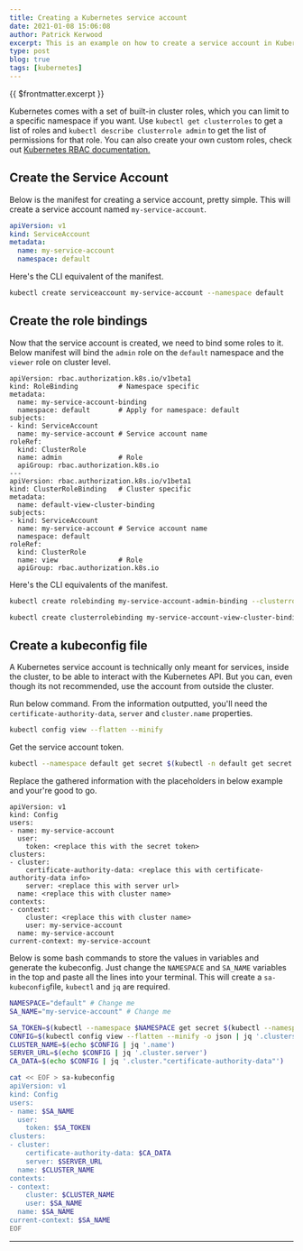 ```yaml
---
title: Creating a Kubernetes service account
date: 2021-01-08 15:06:08
author: Patrick Kerwood
excerpt: This is an example on how to create a service account in Kubernetes, with a couple of role bindings. I'll also show how to create a kubeconfig file to use the service account with kubectl.
type: post
blog: true
tags: [kubernetes]
---
```

{{ $frontmatter.excerpt }}


Kubernetes comes with a set of built-in cluster roles, which you can limit to a specific namespace if you want. Use `kubectl get clusterroles` to get a list of roles and `kubectl describe clusterrole admin` to get the list of permissions for that role. You can also create your own custom roles, check out [Kubernetes RBAC documentation.](https://kubernetes.io/docs/reference/access-authn-authz/rbac/#role-and-clusterrole)

## Create the Service Account
Below is the manifest for creating a service account, pretty simple. This will create a service account named `my-service-account`.
```yaml
apiVersion: v1
kind: ServiceAccount
metadata:
  name: my-service-account
  namespace: default
```

Here's the CLI equivalent of the manifest.
```sh
kubectl create serviceaccount my-service-account --namespace default
```

## Create the role bindings 
Now that the service account is created, we need to bind some roles to it. Below manifest will bind the `admin` role on the `default` namespace and the `viewer` role on cluster level.
```yaml{2,5,8,11,15,20,24}
apiVersion: rbac.authorization.k8s.io/v1beta1
kind: RoleBinding          # Namespace specific
metadata:
  name: my-service-account-binding
  namespace: default       # Apply for namespace: default
subjects:
- kind: ServiceAccount
  name: my-service-account # Service account name
roleRef:
  kind: ClusterRole
  name: admin              # Role
  apiGroup: rbac.authorization.k8s.io
---
apiVersion: rbac.authorization.k8s.io/v1beta1
kind: ClusterRoleBinding   # Cluster specific
metadata:
  name: default-view-cluster-binding
subjects:
- kind: ServiceAccount
  name: my-service-account # Service account name
  namespace: default
roleRef:
  kind: ClusterRole
  name: view               # Role
  apiGroup: rbac.authorization.k8s.io
```

Here's the CLI equivalents of the manifest.
```sh
kubectl create rolebinding my-service-account-admin-binding --clusterrole=admin --serviceaccount=default:my-service-account --namespace default
```
```sh
kubectl create clusterrolebinding my-service-account-view-cluster-binding --clusterrole=viewer --serviceaccount=default:my-service-account
```
## Create a kubeconfig file
A Kubernetes service account is technically only meant for services, inside the cluster, to be able to interact with the Kubernetes API. But you can, even though its not recommended, use the account from outside the cluster.

Run below command. From the information outputted, you'll need the `certificate-authority-data`, `server` and `cluster.name` properties.
```sh
kubectl config view --flatten --minify
```

Get the service account token.
```sh
kubectl --namespace default get secret $(kubectl -n default get secret | grep my-service-account | awk '{print $1}') -o json | jq -r '.data.token' | base64 -d
```

Replace the gathered information with the placeholders in below example and your're good to go. 
```yaml{6,9,10,11,14}
apiVersion: v1
kind: Config
users:
- name: my-service-account
  user:
    token: <replace this with the secret token>
clusters:
- cluster:
    certificate-authority-data: <replace this with certificate-authority-data info>
    server: <replace this with server url>
  name: <replace this with cluster name>
contexts:
- context:
    cluster: <replace this with cluster name>
    user: my-service-account
  name: my-service-account
current-context: my-service-account
```

Below is some bash commands to store the values in variables and generate the kubeconfig. Just change the `NAMESPACE` and `SA_NAME` variables in the top and paste all the lines into your terminal. This will create a `sa-kubeconfig`file, `kubectl` and `jq` are required.
```sh
NAMESPACE="default" # Change me
SA_NAME="my-service-account" # Change me

SA_TOKEN=$(kubectl --namespace $NAMESPACE get secret $(kubectl --namespace $NAMESPACE get secret | grep $SA_NAME | awk '{print $1}') -o json | jq -r '.data.token' | base64 -d)
CONFIG=$(kubectl config view --flatten --minify -o json | jq '.clusters[0]')
CLUSTER_NAME=$(echo $CONFIG | jq '.name')
SERVER_URL=$(echo $CONFIG | jq '.cluster.server')
CA_DATA=$(echo $CONFIG | jq '.cluster."certificate-authority-data"')

cat << EOF > sa-kubeconfig
apiVersion: v1
kind: Config
users:
- name: $SA_NAME
  user:
    token: $SA_TOKEN
clusters:
- cluster:
    certificate-authority-data: $CA_DATA
    server: $SERVER_URL
  name: $CLUSTER_NAME
contexts:
- context:
    cluster: $CLUSTER_NAME
    user: $SA_NAME
  name: $SA_NAME
current-context: $SA_NAME
EOF
```

---